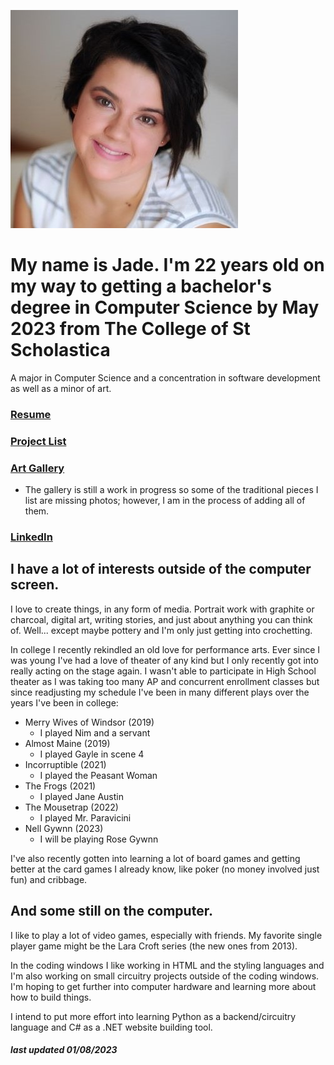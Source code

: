 ![](pfp.JPG)

# My name is Jade. I'm 22 years old on my way to getting a bachelor's degree in Computer Science by May 2023 from The College of St Scholastica
A major in Computer Science and a concentration in software development as well as a minor of art.

### [Resume](https://docs.google.com/document/d/1q_6oFbBVyLRGp615tO8qgNIvlKeqmnP1ZM4FXER6yCU/edit?usp=sharing)

### [Project List](https://jmorrison11.github.io/projects)

### [Art Gallery](https://jmorrison11.github.io/gallery)
- The gallery is still a work in progress so some of the traditional pieces I list are missing photos; however, I am in the process of adding all of them.

### [LinkedIn](https://www.linkedin.com/feed/)

## I have a lot of interests outside of the computer screen.
I love to create things, in any form of media. Portrait work with graphite or charcoal, digital art, writing stories, and just about anything you can think of. Well... except maybe pottery and I'm only just getting into crochetting. 

In college I recently rekindled an old love for performance arts. Ever since I was young I've had a love of theater of any kind but I only recently got into really acting on the stage again. I wasn't able to participate in High School theater as I was taking too many AP and concurrent enrollment classes but since readjusting my schedule I've been in many different plays over the years I've been in college: 
- Merry Wives of Windsor (2019)
  - I played Nim and a servant
- Almost Maine (2019)
  - I played Gayle in scene 4
- Incorruptible (2021)
  - I played the Peasant Woman
- The Frogs (2021)
  - I played Jane Austin
- The Mousetrap (2022)
  - I played Mr. Paravicini
- Nell Gywnn (2023)
  - I will be playing Rose Gywnn

<!-- I do have one pet, it's a cat that I call Chiich or Chiichers (I know the name is weird spelled out but it fits her). She's a domestic longhair barnyard cat that's not even a year old yet and I absolutely adore her. I've put a lot of effort into socializing her with other pets (still working on dogs) and people as well as handled her so she's very well behaved and even enjoys being picked up and held. -->

I've also recently gotten into learning a lot of board games and getting better at the card games I already know, like poker (no money involved just fun) and cribbage. 

## And some still on the computer.
I like to play a lot of video games, especially with friends. My favorite single player game might be the Lara Croft series (the new ones from 2013). 

In the coding windows I like working in HTML and the styling languages and I'm also working on small circuitry projects outside of the coding windows. I'm hoping to get further into computer hardware and learning more about how to build things.

I intend to put more effort into learning Python as a backend/circuitry language and C# as a .NET website building tool.

##### last updated 01/08/2023
